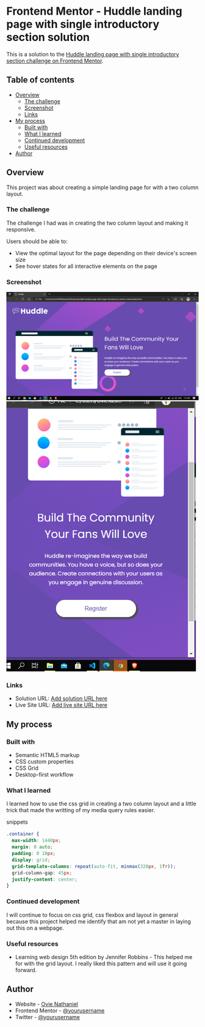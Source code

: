 # Frontend Mentor - Huddle landing page with single introductory section solution

This is a solution to the [Huddle landing page with single introductory section challenge on Frontend Mentor](https://www.frontendmentor.io/challenges/huddle-landing-page-with-a-single-introductory-section-B_2Wvxgi0).

## Table of contents

- [Overview](#overview)
  - [The challenge](#the-challenge)
  - [Screenshot](#screenshot)
  - [Links](#links)
- [My process](#my-process)
  - [Built with](#built-with)
  - [What I learned](#what-i-learned)
  - [Continued development](#continued-development)
  - [Useful resources](#useful-resources)
- [Author](#author)

## Overview

This project was about creating a simple landing page for with a two column layout.

### The challenge

The challenge I had was in creating the two column layout and making it responsive.

Users should be able to:

- View the optimal layout for the page depending on their device's screen size
- See hover states for all interactive elements on the page

### Screenshot

![](screenshot1.PNG)
![](screeshot2.PNG)

### Links

- Solution URL: [Add solution URL here](https://your-solution-url.com)
- Live Site URL: [Add live site URL here](https://your-live-site-url.com)

## My process

### Built with

- Semantic HTML5 markup
- CSS custom properties
- CSS Grid
- Desktop-first workflow

### What I learned

I learned how to use the css grid in creating a two column layout and a little trick that made the writting of my
media query rules easier.

snippets

```css
.container {
  max-width: 1440px;
  margin: 0 auto;
  padding: 0 10px;
  display: grid;
  grid-template-columns: repeat(auto-fit, minmax(320px, 1fr));
  grid-column-gap: 45px;
  justify-content: center;
}
```

### Continued development

I will continue to focus on css grid, css flexbox and layout in general because this project helped me identify that am
not yet a master in laying out this on a webpage.

### Useful resources

- Learning web design 5th edition by Jennifer Robbins - This helped me for with the grid layout. I really liked this pattern and will use it going forward.

## Author

- Website - [Ovie Nathaniel](www.linkedin.com/in/ovie-nathaniel)
- Frontend Mentor - [@yourusername](https://www.frontendmentor.io/profile/@ovie-best)
- Twitter - [@yourusername](https://www.twitter.com/@ovie_best2)
